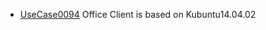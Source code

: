  * [UseCase0094](https://github.com/DomainDrivenArchitecture/ddaRequirement/blob/master/en/requirements/UseCase0094.md) Office Client is based on Kubuntu14.04.02
